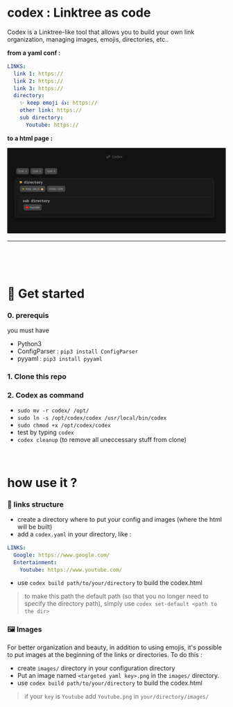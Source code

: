 # codex : Linktree as code
Codex is a Linktree-like tool that allows you to build your own link organization, managing images, emojis, directories, etc..

**from a yaml conf :**
```yaml
LINKS:
  link 1: https://
  link 2: https://
  link 3: https://
  directory:
    ✨ keep emoji 👍: https://
    other link: https://
    sub directory:
      Youtube: https://
```
**to a html page :**

![](./rsc/doc.png)

---
<br><br><br>

# 🏁 Get started
### 0. prerequis
you must have
- Python3
- ConfigParser : `pip3 install ConfigParser`
- pyyaml : `pip3 install pyyaml`
### 1. Clone this repo
### 2. Codex as command
- `sudo mv -r codex/ /opt/`
- `sudo ln -s /opt/codex/codex /usr/local/bin/codex`
- `sudo chmod +x /opt/codex/codex`
- test by typing `codex`
- `codex cleanup` (to remove all uneccessary stuff from clone)
<br><br><br>


# how use it ?
### 🔗 links structure
- create a directory where to put your config and images (where the html will be built)
- add a `codex.yaml` in your directory, like :
```yaml
LINKS:
  Google: https://www.google.com/
  Entertainment:
    Youtube: https://www.youtube.com/
```
- use `codex build path/to/your/directory` to build the codex.html
> to make this path the default path (so that you no longer need to specify the directory path), simply use `codex set-default <path to the dir>`

### 🖼️ Images
For better organization and beauty, in addition to using emojis, it's possible to put images at the beginning of the links or directories. To do this :
- create `images/` directory in your configuration directory
- Put an image named `<targeted yaml key>.png` in the `images/` directory.
- use `codex build path/to/your/directory` to build the codex.html

> if your `key` is `Youtube` add `Youtube.png` in `your/directory/images/`

